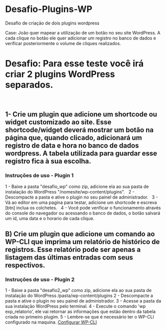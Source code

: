 # Desafio-Plugins-WP
Desafio de criação de dois plugins wordpress

Case: João quer mapear a utilização de um botão no seu site WordPress. A cada clique no botão ele quer adicionar um registro no banco de dados e verificar posteriormente o volume de cliques realizados.

# Desafio: Para esse teste você irá criar 2 plugins WordPress separados.
&nbsp;
&nbsp;

## 1- Crie um plugin que adicione um shortcode ou widget customizado ao site. Esse shortcode/widget deverá mostrar um botão na página que, quando clicado, adicionará um registro de data e hora no banco de dados wordpress. A tabela utilizada para guardar esse registro fica à sua escolha.

### Instruções  de uso - Plugin 1  
  1 - Baixe a pasta "desafio_wp" como zip, adicione ela ao sua pasta de instalação do WordPress "/nomesite/wp-content/plugins". &nbsp;
  2 - Descompacte a pasta e ative o plugin no seu painel de administrador. &nbsp;
  3 - Vá ao editor em uma pagina para testar, adicione um shortcode e escreva [btn] inclua os colchetes. &nbsp; 
  4 - Você pode verificar o funcionamento através do console do navegador ou acessando o banco de dados, o botão salvará um id, uma data e o horario de cada clique.&nbsp;
  &nbsp;
  &nbsp;

## B) Crie um plugin que adicione um comando ao WP-CLI que imprima um relatório de histórico de registros. Esse relatório pode ser apenas a listagem das últimas entradas com seus respectivos.

### Instruções  de uso -  Plugin 2 
  1 - Baixe a pasta "desafio2_wp" como zip, adicione ela ao sua pasta de instalação do WordPress /pasta/wp-content/plugins 
  2 - Descompacte a pasta e ative o plugin no seu painel de administrador.
  3 - Acesse a pasta da sua instalação WordPress pelo terminal.
  4 - Execute o comando 'wp exp_relatorio', ele vai retornar as informações que estão dentro da tabela criada no primeiro plugim.
  5 - Lembre-se que é necessário ter o WP-CLI configurado na maquina. 	[Configurar WP-CLI](https://forma.hastedesign.com.br/wordpress/wp-cli-ganhe-tempo-com-linha-de-comando-do-wordpress/)
